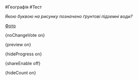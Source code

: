 #Географія #Тест

*Якою буквою на рисунку позначено ґрунтові підземні води?*

[Фото](https://zno.osvita.ua//doc/images/znotest/51/5168/4.jpg)

{noChangeVote on}

{preview on}

{hideProgress on}

{shareEnable off}

{hideCount on}

